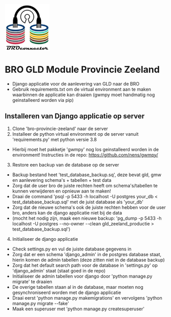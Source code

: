 
<img src=provincie_zeeland_gld/static/img/bro_connector_logo.png width="140">

# BRO GLD Module Provincie Zeeland

- Django applicatie voor de aanlevering van GLD naar de BRO
- Gebruik requirements.txt om de virtual environment aan te maken waarbinnen de applicatie kan draaien (gwmpy moet handmatig nog geinstalleerd worden via pip)

## Installeren van Django applicatie op server

1. Clone 'bro-provincie-zeeland' naar de server
2. Installeer de python virtual environment op de server vanuit 'requirements.py' met python versie 3.8
- Hierbij moet het pakketje 'gwmpy' nog los geinstalleerd worden in de environment! Instructies in de repo: https://github.com/nens/gwmpy/
3. Restore een backup van de database op de server
- Backup bestand heet 'test_database_backup.sq', deze bevat gld, gmw en aanlevering schema's + tabellen + test data
- Zorg dat de user bro de juiste rechten heeft om schema's/tabellen te kunnen verwijderen en opnieuw aan te maken!
- Draai de command 'psql -p 5433 -h localhost -U postgres your_db < test_database_backup.sql' met de juist database als 'your_db'
- Zorg dat de nieuwe schema's ook de juiste rechten hebben voor de user bro, anders kan de django applicatie niet bij de data
- (mocht het nodig zijn, maak een nieuwe backup: 'pg_dump -p 5433 -h localhost -U postgres --no-owner --clean gld_zeeland_productie > test_database_backup.sql')

4. Initialiseer de django applicatie
- Check settings.py en vul de juiste database gegevens in 
- Zorg dat er een schema 'django_admin' in de postgres database staat, hierin komen de admin tabellen (deze zitten niet in de database backup)
- Zorg dat het default search path voor de database in 'settings.py' op 'django_admin' staat (staat goed in de repo)
- Initialiseer de admin tabellen voor django door 'python manage.py migrate' te draaien
- De overige tabellen staan al in de database, maar moeten nog gesynchroniseerd worden met de django applicatie
- Draai eerst 'python manage.py makemigrations' en vervolgens 'python manage.py migrate --fake' 
- Maak een superuser met 'python manage.py createsuperuser' 


